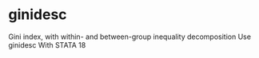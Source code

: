 # ginidesc
Gini index, with within- and between-group inequality decomposition Use ginidesc With STATA 18
